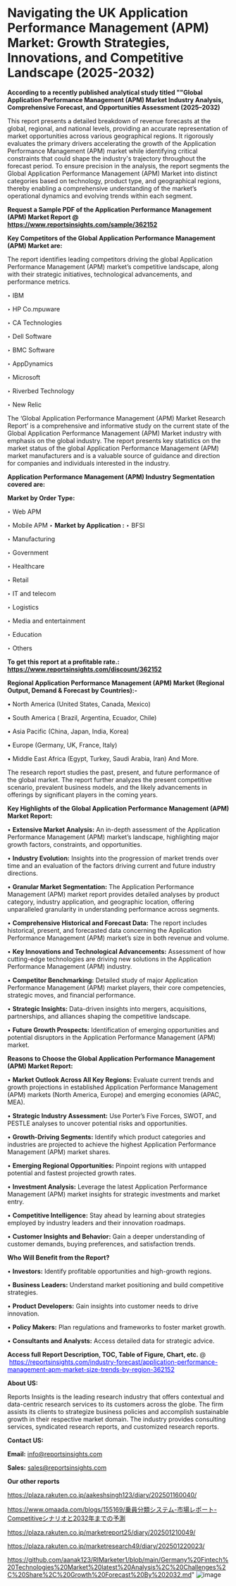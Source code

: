 # Navigating the UK Application Performance Management (APM) Market: Growth Strategies, Innovations, and Competitive Landscape (2025-2032)

<strong>According to a recently published analytical study titled ""Global Application Performance Management (APM) Market Industry Analysis, Comprehensive Forecast, and Opportunities Assessment (2025–2032)</strong>

This report presents a detailed breakdown of revenue forecasts at the global, regional, and national levels, providing an accurate representation of market opportunities across various geographical regions. It rigorously evaluates the primary drivers accelerating the growth of the Application Performance Management (APM) market while identifying critical constraints that could shape the industry's trajectory throughout the forecast period. To ensure precision in the analysis, the report segments the Global Application Performance Management (APM) Market into distinct categories based on technology, product type, and geographical regions, thereby enabling a comprehensive understanding of the market’s operational dynamics and evolving trends within each segment.

<strong>Request a Sample PDF of the Application Performance Management (APM) Market Report </strong><strong>@<a href=https://www.reportsinsights.com/sample/362152 style=color:#0000ff;> https://www.reportsinsights.com/sample/362152</a></strong></font>

<strong>Key Competitors of the Global Application Performance Management (APM) Market are:</strong>

The report identifies leading competitors driving the global Application Performance Management (APM) market’s competitive landscape, along with their strategic initiatives, technological advancements, and performance metrics.

‣ IBM

‣ HP
 Co.mpuware

‣ CA Technologies

‣ Dell Software

‣ BMC Software

‣ AppDynamics

‣ Microsoft

‣ Riverbed Technology

‣ New Relic

The ‘Global Application Performance Management (APM) Market Research Report’ is a comprehensive and informative study on the current state of the Global Application Performance Management (APM) Market industry with emphasis on the global industry. The report presents key statistics on the market status of the global Application Performance Management (APM) market manufacturers and is a valuable source of guidance and direction for companies and individuals interested in the industry.

<strong>Application Performance Management (APM) Industry Segmentation covered are:</strong>

<strong>Market by Order Type: </strong>

‣ Web APM

‣ Mobile APM
‣ 
<strong>Market by Application :</strong>
‣ BFSI

‣ Manufacturing

‣ Government

‣ Healthcare

‣ Retail

‣ IT and telecom

‣ Logistics

‣ Media and entertainment

‣ Education

‣ Others

<strong>To get this report at a profitable rate.: <a href=https://www.reportsinsights.com/discount/362152 style=color:#0000ff;>https://www.reportsinsights.com/discount/362152</a></strong></font>

<strong>Regional Application Performance Management (APM) Market (Regional Output, Demand &amp; Forecast by Countries):-</strong>

• North America (United States, Canada, Mexico)

• South America ( Brazil, Argentina, Ecuador, Chile)

• Asia Pacific (China, Japan, India, Korea)

• Europe (Germany, UK, France, Italy)

• Middle East Africa (Egypt, Turkey, Saudi Arabia, Iran) And More.

The research report studies the past, present, and future performance of the global market. The report further analyzes the present competitive scenario, prevalent business models, and the likely advancements in offerings by significant players in the coming years.

<strong>Key Highlights of the Global Application Performance Management (APM) Market Report:</strong>

• <strong>Extensive Market Analysis:</strong> An in-depth assessment of the Application Performance Management (APM) market’s landscape, highlighting major growth factors, constraints, and opportunities.

• <strong>Industry Evolution:</strong> Insights into the progression of market trends over time and an evaluation of the factors driving current and future industry directions.

• <strong>Granular Market Segmentation:</strong> The Application Performance Management (APM) market report provides detailed analyses by product category, industry application, and geographic location, offering unparalleled granularity in understanding performance across segments.

• <strong>Comprehensive Historical and Forecast Data:</strong> The report includes historical, present, and forecasted data concerning the Application Performance Management (APM) market’s size in both revenue and volume.

• <strong>Key Innovations and Technological Advancements:</strong> Assessment of how cutting-edge technologies are driving new solutions in the Application Performance Management (APM) industry.

• <strong>Competitor Benchmarking:</strong> Detailed study of major Application Performance Management (APM) market players, their core competencies, strategic moves, and financial performance.

• <strong>Strategic Insights:</strong> Data-driven insights into mergers, acquisitions, partnerships, and alliances shaping the competitive landscape.

• <strong>Future Growth Prospects:</strong> Identification of emerging opportunities and potential disruptors in the Application Performance Management (APM) market.

<strong>Reasons to Choose the Global Application Performance Management (APM) Market Report:</strong>

• <strong>Market Outlook Across All Key Regions:</strong> Evaluate current trends and growth projections in established Application Performance Management (APM) markets (North America, Europe) and emerging economies (APAC, MEA).

• <strong>Strategic Industry Assessment:</strong> Use Porter’s Five Forces, SWOT, and PESTLE analyses to uncover potential risks and opportunities.

• <strong>Growth-Driving Segments:</strong> Identify which product categories and industries are projected to achieve the highest Application Performance Management (APM) market shares.

• <strong>Emerging Regional Opportunities:</strong> Pinpoint regions with untapped potential and fastest projected growth rates.

• <strong>Investment Analysis:</strong> Leverage the latest Application Performance Management (APM) market insights for strategic investments and market entry.

• <strong>Competitive Intelligence:</strong> Stay ahead by learning about strategies employed by industry leaders and their innovation roadmaps.

• <strong>Customer Insights and Behavior:</strong> Gain a deeper understanding of customer demands, buying preferences, and satisfaction trends.

<strong>Who Will Benefit from the Report?</strong>

• <strong>Investors:</strong> Identify profitable opportunities and high-growth regions.

• <strong>Business Leaders:</strong> Understand market positioning and build competitive strategies.

• <strong>Product Developers:</strong> Gain insights into customer needs to drive innovation.

• <strong>Policy Makers:</strong> Plan regulations and frameworks to foster market growth.

• <strong>Consultants and Analysts:</strong> Access detailed data for strategic advice.
</ul>
<strong>Access full Report Description, TOC, Table of Figure, Chart, etc. </strong>@  <a href=https://reportsinsights.com/industry-forecast/application-performance-management-apm-market-size-trends-by-region-362152 style=color:#0000ff;>https://reportsinsights.com/industry-forecast/application-performance-management-apm-market-size-trends-by-region-362152</a></font>

<strong><strong>About US</strong>:</strong>

Reports Insights is the leading research industry that offers contextual and data-centric research services to its customers across the globe. The firm assists its clients to strategize business policies and accomplish sustainable growth in their respective market domain. The industry provides consulting services, syndicated research reports, and customized research reports.

<strong>Contact US:</strong>

<p class=""""><b>Email:</b> <a href=mailto:info@reportsinsights.com>info@reportsinsights.com</a></p>
<p class=""""><b>Sales:</b> <a href=mailto:sales@reportsinsights.com>sales@reportsinsights.com</a></p>

<strong>Our other reports</strong>

<a href=https://plaza.rakuten.co.jp/aakeshsingh123/diary/202501160040/>https://plaza.rakuten.co.jp/aakeshsingh123/diary/202501160040/</a>

<a href=https://www.omaada.com/blogs/155169/乗員分類システム-市場レポート-Competitiveシナリオと2032年までの予測>https://www.omaada.com/blogs/155169/乗員分類システム-市場レポート-Competitiveシナリオと2032年までの予測</a>

<a href=https://plaza.rakuten.co.jp/marketreport25/diary/202501210049/>https://plaza.rakuten.co.jp/marketreport25/diary/202501210049/</a>

<a href=https://plaza.rakuten.co.jp/marketresearch49/diary/202501220023/>https://plaza.rakuten.co.jp/marketresearch49/diary/202501220023/</a>

<a href=https://github.com/aanak123/RIMarketer1/blob/main/Germany%20Fintech%20Technologies%20Market%20latest%20Analysis%2C%20Challenges%2C%20Share%2C%20Growth%20Forecast%20By%202032.md>https://github.com/aanak123/RIMarketer1/blob/main/Germany%20Fintech%20Technologies%20Market%20latest%20Analysis%2C%20Challenges%2C%20Share%2C%20Growth%20Forecast%20By%202032.md</a>"
![image](https://github.com/user-attachments/assets/6b30d995-4e1b-48df-afae-62bde67aad1a)
